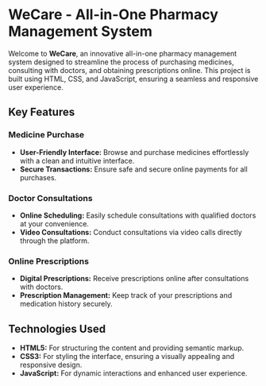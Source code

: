 # WeCare - All-in-One Pharmacy Management System

Welcome to **WeCare**, an innovative all-in-one pharmacy management system designed to streamline the process of purchasing medicines, consulting with doctors, and obtaining prescriptions online. This project is built using HTML, CSS, and JavaScript, ensuring a seamless and responsive user experience.

## Key Features

### Medicine Purchase
- **User-Friendly Interface:** Browse and purchase medicines effortlessly with a clean and intuitive interface.
- **Secure Transactions:** Ensure safe and secure online payments for all purchases.

### Doctor Consultations
- **Online Scheduling:** Easily schedule consultations with qualified doctors at your convenience.
- **Video Consultations:** Conduct consultations via video calls directly through the platform.

### Online Prescriptions
- **Digital Prescriptions:** Receive prescriptions online after consultations with doctors.
- **Prescription Management:** Keep track of your prescriptions and medication history securely.

## Technologies Used

- **HTML5:** For structuring the content and providing semantic markup.
- **CSS3:** For styling the interface, ensuring a visually appealing and responsive design.
- **JavaScript:** For dynamic interactions and enhanced user experience.
